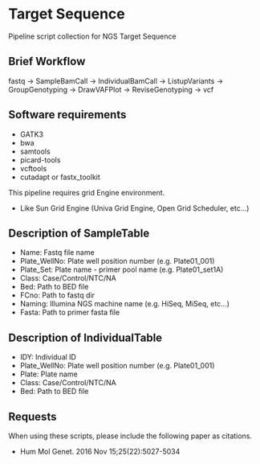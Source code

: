 # Target Sequence
Pipeline script collection for NGS Target Sequence

## Brief Workflow
fastq -> SampleBamCall -> IndividualBamCall -> ListupVariants -> GroupGenotyping -> DrawVAFPlot -> ReviseGenotyping -> vcf

## Software requirements
- GATK3
- bwa
- samtools
- picard-tools
- vcftools
- cutadapt or fastx_toolkit

This pipeline requires grid Engine environment.
- Like Sun Grid Engine (Univa Grid Engine, Open Grid Scheduler, etc...)

## Description of SampleTable
- Name: Fastq file name
- Plate_WellNo: Plate well position number (e.g. Plate01_001)
- Plate_Set: Plate name - primer pool name (e.g. Plate01_set1A)
- Class: Case/Control/NTC/NA
- Bed: Path to BED file
- FCno: Path to fastq dir
- Naming: Illumina NGS machine name (e.g. HiSeq, MiSeq, etc...)
- Fasta: Path to primer fasta file

## Description of IndividualTable
- IDY: Individual ID
- Plate_WellNo: Plate well position number (e.g. Plate01_001)
- Plate: Plate name
- Class: Case/Control/NTC/NA
- Bed: Path to BED file

## Requests
When using these scripts, please include the following paper as citations.
- Hum Mol Genet. 2016 Nov 15;25(22):5027-5034